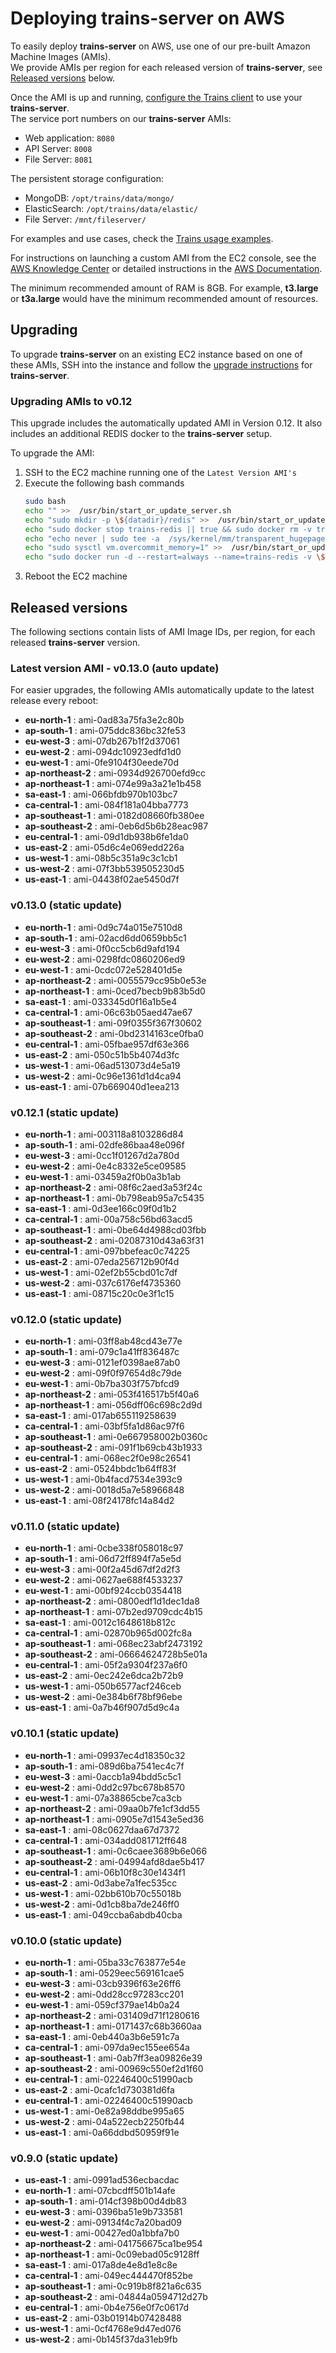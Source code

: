 # Deploying **trains-server** on AWS

To easily deploy **trains-server** on AWS, use one of our pre-built Amazon Machine Images (AMIs).  
We provide AMIs per region for each released version of **trains-server**, see [Released versions](#released-versions) below. 

Once the AMI is up and running, [configure the Trains client](https://github.com/allegroai/trains/blob/master/README.md#configuration) to use your **trains-server**.  
The service port numbers on our **trains-server** AMIs:

- Web application: `8080`
- API Server: `8008`
- File Server: `8081`

The persistent storage configuration:

- MongoDB: `/opt/trains/data/mongo/`
- ElasticSearch: `/opt/trains/data/elastic/`
- File Server: `/mnt/fileserver/`

For examples and use cases, check the [Trains usage examples](https://github.com/allegroai/trains/blob/master/docs/trains_examples.md).

For instructions on launching a custom AMI from the EC2 console, see the [AWS Knowledge Center](https://aws.amazon.com/premiumsupport/knowledge-center/launch-instance-custom-ami/) or detailed instructions in the [AWS Documentation](https://docs.aws.amazon.com/AWSEC2/latest/UserGuide/launching-instance.html).

The minimum recommended amount of RAM is 8GB. For example, **t3.large** or **t3a.large** would have the minimum recommended amount of resources.

## Upgrading

To upgrade **trains-server** on an existing EC2 instance based on one of these AMIs, SSH into the instance and follow the [upgrade instructions](../README.md#upgrade) for **trains-server**.

### Upgrading AMIs to v0.12 

This upgrade includes the automatically updated AMI in Version 0.12. It also includes an additional REDIS docker to the **trains-server** setup.

To upgrade the AMI:

1. SSH to the EC2 machine running one of the `Latest Version AMI's`
2. Execute the following bash commands
    ```bash
    sudo bash
    echo "" >>  /usr/bin/start_or_update_server.sh
    echo "sudo mkdir -p \${datadir}/redis" >>  /usr/bin/start_or_update_server.sh
    echo "sudo docker stop trains-redis || true && sudo docker rm -v trains-redis || true" >>  /usr/bin/start_or_update_server.sh
    echo "echo never | sudo tee -a  /sys/kernel/mm/transparent_hugepage/enabled" >>  /usr/bin/start_or_update_server.sh
    echo "sudo sysctl vm.overcommit_memory=1" >>  /usr/bin/start_or_update_server.sh
    echo "sudo docker run -d --restart=always --name=trains-redis -v \${datadir}/redis:/data --network=host redis:5 redis-server" >>  /usr/bin/start_or_update_server.sh
    ``` 
3. Reboot the EC2 machine


## Released versions

The following sections contain lists of AMI Image IDs, per region, for each released **trains-server** version.

### Latest version AMI - v0.13.0 (auto update)<a name="autoupdate"></a>

For easier upgrades, the following AMIs automatically update to the latest release every reboot:

* **eu-north-1** : ami-0ad83a75fa3e2c80b 
* **ap-south-1** : ami-075ddc836bc32fe53 
* **eu-west-3** : ami-07db267b1f2d37061 
* **eu-west-2** : ami-094dc10923edfd1d0 
* **eu-west-1** : ami-0fe9104f30eede70d 
* **ap-northeast-2** : ami-0934d926700efd9cc 
* **ap-northeast-1** : ami-074e99a3a21e1b458 
* **sa-east-1** : ami-066bfdb970b103bc7 
* **ca-central-1** : ami-084f181a04bba7773 
* **ap-southeast-1** : ami-0182d08660fb380ee 
* **ap-southeast-2** : ami-0eb6d5b6b28eac987 
* **eu-central-1** : ami-09d1db938b6fe1da0 
* **us-east-2** : ami-05d6c4e069edd226a 
* **us-west-1** : ami-08b5c351a9c3c1cb1 
* **us-west-2** : ami-07f3bb539505230d5 
* **us-east-1** : ami-04438f02ae5450d7f 

### v0.13.0 (static update)
* **eu-north-1** : ami-0d9c74a015e7510d8 
* **ap-south-1** : ami-02acd6dd0659bb5c1 
* **eu-west-3** : ami-0f0cc5cb6d9afd194 
* **eu-west-2** : ami-0298fdc0860206ed9 
* **eu-west-1** : ami-0cdc072e528401d5e 
* **ap-northeast-2** : ami-0055579cc95b0e53e 
* **ap-northeast-1** : ami-0ced7becb9b83b5d0 
* **sa-east-1** : ami-033345d0f16a1b5e4 
* **ca-central-1** : ami-06c63b05aed47ae67 
* **ap-southeast-1** : ami-09f0355f367f30602 
* **ap-southeast-2** : ami-0bd2314163ce0fba0 
* **eu-central-1** : ami-05fbae957df63e366 
* **us-east-2** : ami-050c51b5b4074d3fc 
* **us-west-1** : ami-06ad513073d4e5a19 
* **us-west-2** : ami-0c96e1361d1d4ca94 
* **us-east-1** : ami-07b669040d1eea213 

### v0.12.1 (static update)
* **eu-north-1** : ami-003118a8103286d84 
* **ap-south-1** : ami-02dfe86baa48e096f 
* **eu-west-3** : ami-0cc1f01267d2a780d 
* **eu-west-2** : ami-0e4c8332e5ce09585 
* **eu-west-1** : ami-03459a2f0b0a3b1ab 
* **ap-northeast-2** : ami-08f6c2aed3a53f24c 
* **ap-northeast-1** : ami-0b798eab95a7c5435 
* **sa-east-1** : ami-0d3ee166c09f0d1b2 
* **ca-central-1** : ami-00a758c56bd63acd5 
* **ap-southeast-1** : ami-0be64d4988cd03fbb 
* **ap-southeast-2** : ami-02087310d43a63f31 
* **eu-central-1** : ami-097bbefeac0c74225 
* **us-east-2** : ami-07eda256712b90f4d 
* **us-west-1** : ami-02ef2b55cbd01c7df 
* **us-west-2** : ami-037c6176ef4735360 
* **us-east-1** : ami-08715c20c0e3f1c15 

### v0.12.0 (static update)

* **eu-north-1** : ami-03ff8ab48cd43e77e
* **ap-south-1** : ami-079c1a41ff836487c
* **eu-west-3** : ami-0121ef0398ae87ab0
* **eu-west-2** : ami-09f0f97654d8c79de
* **eu-west-1** : ami-0b7ba303f757bfcd9
* **ap-northeast-2** : ami-053f416517b5f40a6
* **ap-northeast-1** : ami-056dff06c698c2d9d
* **sa-east-1** : ami-017ab655119258639
* **ca-central-1** : ami-03bf5fa1d86ac97f6
* **ap-southeast-1** : ami-0e667958002b0360c
* **ap-southeast-2** : ami-091f1b69cb43b1933
* **eu-central-1** : ami-068ec2f0e98c26541
* **us-east-2** : ami-0524bbdc1b64ff83f
* **us-west-1** : ami-0b4facd7534e393c9
* **us-west-2** : ami-0018d5a7e58966848
* **us-east-1** : ami-08f24178fc14a84d2

### v0.11.0 (static update)

* **eu-north-1** : ami-0cbe338f058018c97
* **ap-south-1** : ami-06d72ff894f7a5e5d
* **eu-west-3** : ami-00f2a45d67df2d2f3
* **eu-west-2** : ami-0627ae688f4533237
* **eu-west-1** : ami-00bf924ccb0354418
* **ap-northeast-2** : ami-0800edf1d1dec1da8
* **ap-northeast-1** : ami-07b2ed9709cdc4b15
* **sa-east-1** : ami-0012c1648618b812c
* **ca-central-1** : ami-02870b965d002fc8a
* **ap-southeast-1** : ami-068ec23abf2473192
* **ap-southeast-2** : ami-06664624728b5e01a
* **eu-central-1** : ami-05f2a9304f237a6f0
* **us-east-2** : ami-0ec242e6dca2b72b9
* **us-west-1** : ami-050b6577acf246ceb
* **us-west-2** : ami-0e384b6f78bf96ebe
* **us-east-1** : ami-0a7b46f907d5d9c4a

### v0.10.1 (static update)

* **eu-north-1** : ami-09937ec4d18350c32
* **ap-south-1** : ami-089d6ba7541ec4c7f
* **eu-west-3** : ami-0accb1a94bdd5c5c1
* **eu-west-2** : ami-0dd2c97bc678b8570
* **eu-west-1** : ami-07a38865cbe7ca3cb
* **ap-northeast-2** : ami-09aa0b7fe1cf3dd55
* **ap-northeast-1** : ami-0905e7d1543e5ed36
* **sa-east-1** : ami-08c0627daa67d7372
* **ca-central-1** : ami-034add081712ff648
* **ap-southeast-1** : ami-0c6caee3689b6e066
* **ap-southeast-2** : ami-04994afd8dae5b417
* **eu-central-1** : ami-06b10f8c30e1434f1
* **us-east-2** : ami-0d3abe7a1fec535cc
* **us-west-1** : ami-02bb610b70c55018b
* **us-west-2** : ami-0d1cb8ba7de246ff0
* **us-east-1** : ami-049ccba6abdb40cba

### v0.10.0 (static update)

* **eu-north-1** : ami-05ba33c763877e54e
* **ap-south-1** : ami-0529eec569161cae5
* **eu-west-3** : ami-03cb9396f63e26ff6
* **eu-west-2** : ami-0dd28cc97283cc201
* **eu-west-1** : ami-059cf379ae14b0a24
* **ap-northeast-2** : ami-031409d71f1280616
* **ap-northeast-1** : ami-0171437c68b3660aa
* **sa-east-1** : ami-0eb440a3b6e591c7a
* **ca-central-1** : ami-097da9ec155ee654a
* **ap-southeast-1** : ami-0ab7ff3ea09826e39
* **ap-southeast-2** : ami-00969c550ef2d1f60
* **eu-central-1** : ami-02246400c51990acb
* **us-east-2** : ami-0cafc1d730381d6fa
* **eu-central-1** : ami-02246400c51990acb
* **us-west-1** : ami-0e82a98ddbe995a65
* **us-west-2** : ami-04a522ecb2250fb44
* **us-east-1** : ami-0a66ddbd50959f91e

### v0.9.0 (static update)

* **us-east-1** : ami-0991ad536ecbacdac
* **eu-north-1** : ami-07cbcdff501b14afe
* **ap-south-1** : ami-014cf398b00d4db83
* **eu-west-3** : ami-0396ba51e9b733581
* **eu-west-2** : ami-09134f4c7a20bad09
* **eu-west-1** : ami-00427ed0a1bbfa7b0
* **ap-northeast-2** : ami-041756675ca1be954
* **ap-northeast-1** : ami-0c09ebad05c9128ff
* **sa-east-1** : ami-017a8de4e8d1e8c8e
* **ca-central-1** : ami-049ec444470f852be
* **ap-southeast-1** : ami-0c919b8f821a6c635
* **ap-southeast-2** : ami-04844a0594712d27b
* **eu-central-1** : ami-0b4e756e0f7c0617d
* **us-east-2** : ami-03b01914b07428488
* **us-west-1** : ami-0cf4768e9d47ed076
* **us-west-2** : ami-0b145f37da31eb9fb

